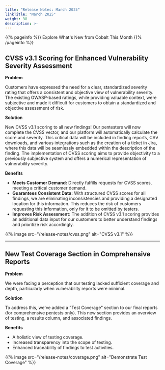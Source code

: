 ```yaml
---
title: "Release Notes: March 2025"
linkTitle: "March 2025"
weight: 38
description: >-
---
```


{{% pageinfo %}}
Explore What's New from Cobalt This Month
{{% /pageinfo %}}

## CVSS v3.1 Scoring for Enhanced Vulnerability Severity Assessment
<strong>Problem</strong>

Customers have expressed the need for a clear, standardized severity rating that offers a consistent and objective view of vulnerability severity. The existing OWASP-based ratings, while providing valuable context, were subjective and made it difficult for customers to obtain a standardized and objective assessment of risk.

<strong>Solution</strong>

New CVSS v3.1 scoring to all new findings! Our pentesters will now complete the CVSS vector, and our platform will automatically calculate the score and severity. This critical data will be included in finding reports, CSV downloads, and various integrations such as the creation of a ticket in Jira, where this data will be seamlessly embedded within the description of the finding. The implementation of CVSS scoring aims to provide objectivity to a previously subjective system and offers a numerical representation of vulnerability severity.

<strong>Benefits</strong>

- <strong>Meets Customer Demand:</strong> Directly fulfills requests for CVSS scores, meeting a critical customer demand.
- <strong>Guarantees Consistent Data:</strong> With structured CVSS scores for all findings, we are eliminating inconsistencies and providing a designated location for this information. This reduces the risk of customers requesting this information, only for it to be omitted by testers.
- <strong>Improves Risk Assessment:</strong> The addition of CVSS v3.1 scoring provides an additional data input for our customers to better understand findings and prioritize risk accordingly.

{{% image src="/release-notes/cvss.png" alt="CVSS v3.1" %}}

---

## New Test Coverage Section in Comprehensive Reports
<strong>Problem</strong>

We were facing a perception that our testing lacked sufficient coverage and depth, particularly when vulnerability reports were minimal.

<strong>Solution</strong>

To address this, we've added a "Test Coverage" section to our final reports (for comprehensive pentests only). This new section provides an overview of testing, a results column, and associated findings.

<strong>Benefits</strong>
- A holistic view of testing coverage.
- Increased transparency into the scope of testing.
- Enhanced traceability of findings to test activities.

{{% image src="/release-notes/coverage.png" alt="Demonstrate Test Coverage" %}}
